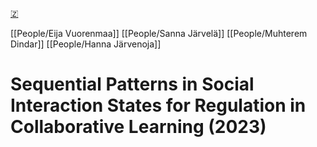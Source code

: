 [🇿](zotero://select/library/items/8IV4VRM4)

[[People/Eija Vuorenmaa]] [[People/Sanna Järvelä]] [[People/Muhterem Dindar]] [[People/Hanna Järvenoja]] 
# Sequential Patterns in Social Interaction States for Regulation in Collaborative Learning (2023)

